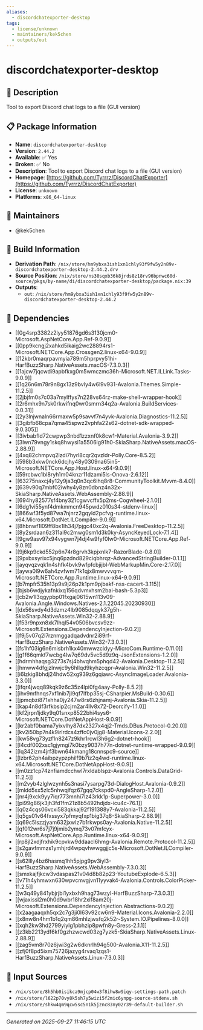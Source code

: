 ```yaml
---
aliases:
  - discordchatexporter-desktop
tags:
  - license/unknown
  - maintainers/kek5chen
  - outputs/out
---
```


# discordchatexporter-desktop

## 📝 Description

Tool to export Discord chat logs to a file (GUI version)

## 📋 Package Information

- **Name**: `discordchatexporter-desktop`
- **Version**: `2.44.2`
- **Available**: ✅ Yes
- **Broken**: ✅ No
- **Description**: Tool to export Discord chat logs to a file (GUI version)
- **Homepage**: [https://github.com/Tyrrrz/DiscordChatExporter](https://github.com/Tyrrrz/DiscordChatExporter)
- **License**: `unknown`
- **Platforms**: `x86_64-linux`
## 👥 Maintainers

- @kek5chen


## 🔧 Build Information

- **Derivation Path**: `/nix/store/hm9ybxa3ish1xn1chly93f9fw5y2n89v-discordchatexporter-desktop-2.44.2.drv`
- **Source Position**: `/nix/store/ns30sqxb36k8jrds8z18rv96bpnwc60d-source/pkgs/by-name/di/discordchatexporter-desktop/package.nix:39`
- **Outputs**:
  - `out`:  `/nix/store/hm9ybxa3ish1xn1chly93f9fw5y2n89v-discordchatexporter-desktop-2.44.2`

## 🔗 Dependencies

- [[0g4srp3382z2lyy51876gd6s3130jcm0-Microsoft.AspNetCore.App.Ref-9.0.9]]
- [[0pp9kcngj2xahkd5ikaig2wc28894rs1-Microsoft.NETCore.App.Crossgen2.linux-x64-9.0.9]]
- [[12kbr0maqrpavmyia789m5hprpvy51hi-HarfBuzzSharp.NativeAssets.macOS-7.3.0.3]]
- [[1ajcw7jqcwdi9apbfkxg0m5wmczmc36h-Microsoft.NET.ILLink.Tasks-9.0.9]]
- [[1q26n6m78r9n8gx13z9bvly4w6l9v931-Avalonia.Themes.Simple-11.2.5]]
- [[2jbjfm0s7c03a7mylffys7n228vs64rz-make-shell-wrapper-hook]]
- [[2r6mhx9n7sk0rkwifnq0wr0smrn34q2a-Avalonia.BuildServices-0.0.31]]
- [[2y3lnjwnaln66rmaxw5p9savvf7n4yvk-Avalonia.Diagnostics-11.2.5]]
- [[3gibfb68cpa7qma45spwz2vphfa22s62-dotnet-sdk-wrapped-9.0.305]]
- [[3ivbabfld72cwpwp3nbd1zzxnf0k8cw1-Material.Avalonia-3.9.2]]
- [[3lwn79vngy1skq8hwysi1a5506ig91h0-SkiaSharp.NativeAssets.macOS-2.88.9]]
- [[4xq82chmpvq2lzdi7hyrl8cqr2qvzldr-Polly.Core-8.5.2]]
- [[598b3xkw0nck6dcjhy48y0309na65in5-Microsoft.NETCore.App.Host.linux-x64-9.0.9]]
- [[59rcbwc1bl8ryh1m04knzr11dzami5ls-Onova-2.6.12]]
- [[63275naxcj4y12y9ja3q0n3qc6ihq8r8-CommunityToolkit.Mvvm-8.4.0]]
- [[639v90q7mbf02iwhy4y8zn0dbnz4n32x-SkiaSharp.NativeAssets.WebAssembly-2.88.9]]
- [[694hy82577sf4bny321cgwvcffx5p2ms-Cogwheel-2.1.0]]
- [[6dg1vi55ynf4dmkmmcn945pwdz010s34-stdenv-linux]]
- [[866wf3f5yd87wa7njnrz2gqyld2pcfvg-runtime.linux-x64.Microsoft.DotNet.ILCompiler-9.0.9]]
- [[8hbnwf1l09ff8bx1lh34j7pjgc40xc2q-Avalonia.FreeDesktop-11.2.5]]
- [[8y2srdaan6z311ai9c2mwg0sm1d3k0ky-AsyncKeyedLock-7.1.4]]
- [[9gw9asv97x94vygwn7j4dj4w9fyf0lw0-Microsoft.NETCore.App.Ref-9.0.9]]
- [[9j6kp9ckd552p6n74r8grvh3kpjxnlk7-RazorBlade-0.8.0]]
- [[9pxbxsyrixc5jnq6pzdnd829ciqbhrqz-AdvancedStringBuilder-0.1.1]]
- [[ayqvqzvqk1n4shfk4bvk9wfpfcbjijbl-WebMarkupMin.Core-2.17.0]]
- [[aywa0l9w6ah4zvfwm71k1qjx8mwvvvqm-Microsoft.NETCore.App.Runtime.linux-x64-9.0.9]]
- [[b7mpfr535h13p9s9j26p2k1pm9pjbakf-nss-cacert-3.115]]
- [[bjsb6wdjykafnkixq156qdvmxhsm2bai-bash-5.3p3]]
- [[cb2w1l3qgypbp01fxgaj0615wn113v09-Avalonia.Angle.Windows.Natives-2.1.22045.20230930]]
- [[dx56svdy4d3dzmz4lb9085dqqyk37g5h-SkiaSharp.NativeAssets.Win32-2.88.9]]
- [[f53r9npxn8xk7lhql54v0506bvcsv9zz-Microsoft.Extensions.DependencyInjection-9.0.2]]
- [[f9j5v07q2l7rznmggadqadvdnr2i89rf-HarfBuzzSharp.NativeAssets.Win32-7.3.0.3]]
- [[fs1hf03ig6n6misbrh1kx40mwwzcidyy-MicroCom.Runtime-0.11.0]]
- [[g1f66qmkf7wcbg4lw7q69dv5vc5d9z9q-JsonExtensions-1.2.0]]
- [[hdrmhhaqsg3273s7sj4bhvqhm5phqd42-Avalonia.Desktop-11.2.5]]
- [[hmww4dfgjzlnwjc9y6hllqd9kyhzcqpr-Avalonia.Win32-11.2.5]]
- [[i6lzkig8bhdj24hdw52xg939z6gqiawc-AsyncImageLoader.Avalonia-3.3.0]]
- [[ifqr4jwqq89kqk9z6c35z4lpi0fg4aay-Polly-8.5.2]]
- [[ihv9mfhnqs7xf1nib7jl9qf7lfbp35sj-CSharpier.MsBuild-0.30.6]]
- [[jpmqbzi871xhha0jy247w8rs6zhjnamj-Avalonia.Skia-11.2.5]]
- [[kap4n8df3rfkbsip2cjrn2ar4llv8x72-Deorcify-1.1.0]]
- [[kf2jrpn1jdky9q01snxp8522bhi4sys6-Microsoft.NETCore.DotNetAppHost-9.0.9]]
- [[kr2abf0bama7yixvlhy87dx2327x4qj2-Tmds.DBus.Protocol-0.20.0]]
- [[kv2i50bp7n4k9irlrdcs4zffc0jv0jg8-Material.Icons-2.2.0]]
- [[kw58vg73yzf1n8247z9khr1rcwl3h6g2-dotnet-hook]]
- [[l4cdf002xsc1gjymgi7k0bzy9037h77n-dotnet-runtime-wrapped-9.0.9]]
- [[lq342izm4jrf3bwn64kmang18cnnspc9-source]]
- [[lzbr62ph4aibpzypzphilf9b7iz2q4wd-runtime.linux-x64.Microsoft.NETCore.DotNetAppHost-9.0.9]]
- [[m0zz1cp74znfiamdcchwl7rxldablspz-Avalonia.Controls.DataGrid-11.2.5]]
- [[m2vyb4zlglwzynh5s3nasi7ysarpg73d-DialogHost.Avalonia-0.9.2]]
- [[mldd5sx5zlc5nhwqifqz67gqq7ckspd0-AngleSharp-1.2.0]]
- [[nr4j9xck9yy7iqr773mnhi7lz43rkk1p-Superpower-3.0.0]]
- [[pi99g86jk3jh3fd1fm21z8b5492hdjdx-icu4c-76.1]]
- [[q0z4cqs06vcxi583qkkaj92f191388y7-Avalonia-11.2.5]]
- [[q5gs01v64fxssyx7pfmyqfxp1big37q8-SkiaSharp-2.88.9]]
- [[q69c5lszzjyam632jxwlz7b1rkwps0ay-Avalonia.Native-11.2.5]]
- [[qf012wr6s7j7j9jmib2ymq73v07mfcyx-Microsoft.AspNetCore.App.Runtime.linux-x64-9.0.9]]
- [[rp8jl2xdjfrxhik9cpvkw9ddaacl6hmg-Avalonia.Remote.Protocol-11.2.5]]
- [[s2gavfmmzs1ymhjrd4wpqvhwwggjjc5s-Microsoft.DotNet.ILCompiler-9.0.9]]
- [[s62llly4bz6hasmq1hh5pjpg9pv3iyl3-HarfBuzzSharp.NativeAssets.WebAssembly-7.3.0.3]]
- [[smxkajfjkcw3vdaspas21v04d8b82p23-YoutubeExplode-6.5.3]]
- [[v71h4yhmwxn630wpvcmvgjvn11yyvak4-Avalonia.Controls.ColorPicker-11.2.5]]
- [[w3q49y841ybjrjbi1yxbxh9hag73wzyl-HarfBuzzSharp-7.3.0.3]]
- [[wjaxissl2m0h0d9wbr18hr2xif8am20j-Microsoft.Extensions.DependencyInjection.Abstractions-9.0.2]]
- [[x2aagaaqxh5qx2c7g3ji0l63v92cw6n9-Material.Icons.Avalonia-2.2.0]]
- [[x8nw8n4hm1b1q2qm86mhlzjwsfq2k52r-System.IO.Pipelines-8.0.0]]
- [[xqh2kw3hd2799yiylg1pbhzip8pwfn8y-Gress-2.1.1]]
- [[z3kb2213ydf6kf0gzhzwcwd03zg7yzk5-SkiaSharp.NativeAssets.Linux-2.88.9]]
- [[zag5vm8r70z6jwi3g2w6dknrlh94g500-Avalonia.X11-11.2.5]]
- [[zfj0f8pd5ixm75726jazyg4rvaq1zqs1-HarfBuzzSharp.NativeAssets.Linux-7.3.0.3]]

## 📁 Input Sources

- `/nix/store/8h5hb0isikca9mjcp04w3f8ihw8w9iqy-settings-path.patch`
- `/nix/store/l622p70vy8k5sh7y5wizi5f2mic6ynpg-source-stdenv.sh`
- `/nix/store/shkw4qm9qcw5sc5n1k5jznc83ny02r39-default-builder.sh`

---
*Generated on 2025-09-27 11:46:15 UTC*
